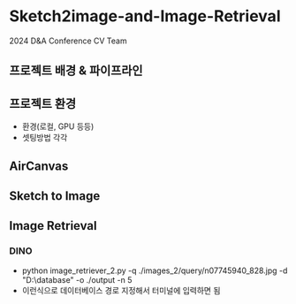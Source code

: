 # Sketch2image-and-Image-Retrieval
2024 D&amp;A Conference CV Team
## 프로젝트 배경 & 파이프라인

## 프로젝트 환경
- 환경(로컬, GPU 등등)
- 셋팅방법 각각

## AirCanvas

## Sketch to Image

## Image Retrieval
### DINO
- python image_retriever_2.py -q ./images_2/query/n07745940_828.jpg -d "D:\database" -o ./output -n 5
- 이런식으로 데이터베이스 경로 지정해서 터미널에 입력하면 됨
